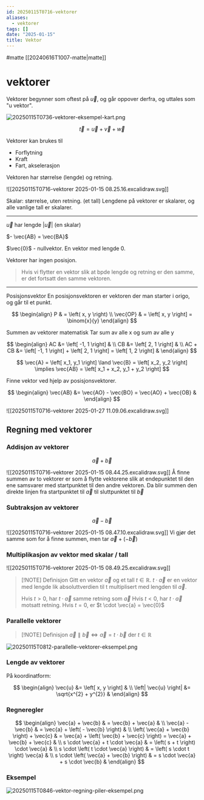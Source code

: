 ```yaml
---
id: 20250115T0716-vektorer
aliases:
  - vektorer
tags: []
date: "2025-01-15"
title: Vektor
---
```


#matte [[20240616T1007-matte|matte]]

# vektorer

Vektorer begynner som oftest på $\vec{u}$, og går oppover derfra, og uttales som "u vektor".

![20250115T0736-vektorer-eksempel-kart.png](Assets/20250115T0736-vektorer-eksempel-kart.png)

$$
\vec{t} = \vec{u} + \vec{v} + \vec{w}
$$

Vektorer kan brukes til

- Forflytning
- Kraft
- Fart, akselerasjon

Vektoren har størrelse (lengde) og retning.

![[20250115T0716-vektorer 2025-01-15 08.25.16.excalidraw.svg]]

Skalar: størrelse, uten retning. (et tall)
Lengdene på vektorer er skalarer, og alle vanlige tall er skalarer.

---

$\vec{u}$ har lengde $\left| \vec{u} \right|$ (en skalar)

$- \vec{AB} = \vec{BA}$

$\vec{0}$ - nullvektor. En vektor med lengde 0.

Vektorer har ingen posisjon.

> Hvis vi flytter en vektor slik at bpde lengde og retning er den samme, er det fortsatt den samme vektoren.

---

Posisjonsvektor
En posisjonsvektoren er vektoren der man starter i origo, og går til et punkt.

$$
\begin{align}
    P & = \left( x, y \right) \\
    \vec{OP} & = \left[ x, y \right] = \binom{x}{y}
\end{align}
$$

Summen av vektorer matematisk
Tar sum av alle x og sum av alle y

$$
\begin{align}
    AC &= \left[ -1, 1 \right] & \\
    CB &= \left[ 2, 1 \right] & \\
    AC + CB &= \left[ -1, 1 \right] + \left[ 2, 1 \right] = \left[ 1, 2 \right] &
\end{align}
$$

$$
\vec{A} = \left[ x_1, y_1 \right] \land \vec{B} = \left[ x_2, y_2 \right] \implies \vec{AB} = \left[ x_1 + x_2, y_1 + y_2 \right]
$$

Finne vektor ved hjelp av posisjonsvektorer.

$$
\begin{align}
  \vec{AB} &= \vec{AO} - \vec{BO} = \vec{AO} + \vec{OB} &
\end{align}
$$

![[20250115T0716-vektorer 2025-01-27 11.09.06.excalidraw.svg]]

## Regning med vektorer

### Addisjon av vektorer

$$
\vec{a} + \vec{b}
$$

![[20250115T0716-vektorer 2025-01-15 08.44.25.excalidraw.svg]]
Å finne summen av to vektorer er som å flytte vektorene slik at endepunktet til den ene samsvarer med startpunktet til den andre vektoren. Da blir summen den direkte linjen fra startpunktet til $\vec{a}$ til sluttpunktet til $\vec{b}$

### Subtraksjon av vektorer

$$
\vec{a} - \vec{b}
$$

![[20250115T0716-vektorer 2025-01-15 08.47.10.excalidraw.svg]]
Vi gjør det samme som for å finne summen, men tar $\vec{a} + \left( - \vec{b} \right)$

### Multiplikasjon av vektor med skalar / tall

![[20250115T0716-vektorer 2025-01-15 08.49.25.excalidraw.svg]]

> [!NOTE] Definisjon
> Gitt en vektor $\vec{a}$ og et tall $t \in \mathbb{R}$.
> $t \cdot \vec{a}$ er en vektor med lengde lik absoluttverdien til t multiplisert med lengden til $\vec{a}$.
>
> Hvis $t > 0$, har $t \cdot \vec{a}$ samme retning som $\vec{a}$
> Hvis $t < 0$, har $t \cdot \vec{a}$ motsatt retning.
> Hvis $t = 0$, er $t \cdot \vec{a} = \vec{0}$

### Parallelle vektorer

> [!NOTE] Definisjon
> $\vec{a} \parallel \vec{b} \iff \vec{a} = t \cdot \vec{b}$ der $t \in \mathbb{R}$

![20250115T0812-parallelle-vektorer-eksempel.png](Assets/20250115T0812-parallelle-vektorer-eksempel.png)

### Lengde av vektorer

På koordinatform:

$$
\begin{align}
  \vec{u} &= \left[ x, y \right] & \\
  \left| \vec{u} \right| &= \sqrt{x^{2} + y^{2}} &
\end{align}
$$

### Regneregler

$$
\begin{align}
    \vec{a} + \vec{b} & = \vec{b} + \vec{a} & \\
    \vec{a} - \vec{b} & = \vec{a} + \left( - \vec{b} \right) & \\
    \left( \vec{a} + \vec{b} \right) + \vec{c} & = \vec{a} + \left( \vec{b} + \vec{c} \right) = \vec{a} + \vec{b} + \vec{c} & \\
    s \cdot \vec{a} + t \cdot \vec{a} & = \left( s + t \right) \cdot \vec{a} & \\
    s \cdot \left( t \cdot \vec{a} \right) & = \left( s \cdot t \right) \vec{a} & \\
    s \cdot \left( \vec{a} + \vec{b} \right) & = s \cdot \vec{a} + s \cdot \vec{b} &
\end{align}
$$

### Eksempel

![20250115T0846-vektor-regning-piler-eksempel.png](Assets/20250115T0846-vektor-regning-piler-eksempel.png)
